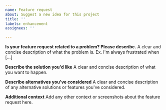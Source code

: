 ```yaml
---
name: Feature request
about: Suggest a new idea for this project
title: ''
labels: enhancement
assignees: ''

---
```

<!--
     Briefly but precisely describe what you would this Project to be able to do.
-->

**Is your feature request related to a problem? Please describe.**
A clear and concise description of what the problem is. Ex. I'm always frustrated when [...]

**Describe the solution you'd like**
A clear and concise description of what you want to happen.

**Describe alternatives you've considered**
A clear and concise description of any alternative solutions or features you've considered.

**Additional context**
Add any other context or screenshots about the feature request here.
